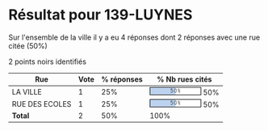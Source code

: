 # Résultat pour 139-LUYNES

Sur l'ensemble de la ville il y a eu 4 réponses dont 2 réponses avec une rue citée (50%)

2 points noirs identifiés

| Rue | Vote | % réponses | % Nb rues cités|
|-----|------|------------|----------------|
| LA VILLE | 1 | 25% | <img src="../../img/bar_50.gif" />&nbsp;50%|
| RUE DES ECOLES | 1 | 25% | <img src="../../img/bar_50.gif" />&nbsp;50%|
| **Total** | 2 | 50% | 100%|
